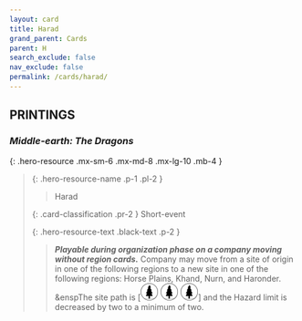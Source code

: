 ```yaml
---
layout: card
title: Harad
grand_parent: Cards
parent: H
search_exclude: false
nav_exclude: false
permalink: /cards/harad/
---
```


## PRINTINGS


### _Middle-earth: The Dragons_

{: .hero-resource .mx-sm-6 .mx-md-8 .mx-lg-10 .mb-4 }
> {: .hero-resource-name .p-1 .pl-2 }
> > <div class="card-mp"></div>
> > <div class="card-name">Harad</div>
>
> {: .card-classification .pr-2 }
> Short-event
>
> {: .hero-resource-text .black-text .p-2 }
> > ***Playable during organization phase on a company moving without region cards.*** Company may move from a site of origin in one of the following regions to a new site in one of the following regions: Horse Plains, Khand, Nurn, and Haronder. <br>&enspThe site path is \[![](/assets/images/wilderness.svg) ![](/assets/images/wilderness.svg) ![](/assets/images/wilderness.svg)] and the Hazard limit is decreased by two to a minimum of two.  
> 
